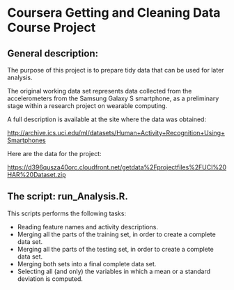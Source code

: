 # Coursera Getting and Cleaning Data Course Project

## General description:

The purpose of this project is to prepare tidy data that can be used for later analysis. 

The original working data set represents data collected from the accelerometers from the Samsung Galaxy S smartphone, as a preliminary stage within a research project on wearable computing. 

A full description is available at the site where the data was obtained:

http://archive.ics.uci.edu/ml/datasets/Human+Activity+Recognition+Using+Smartphones

Here are the data for the project:

https://d396qusza40orc.cloudfront.net/getdata%2Fprojectfiles%2FUCI%20HAR%20Dataset.zip

## The script: run_Analysis.R.

This scripts performs the following tasks:
* Reading feature names and activity descriptions.
* Merging all the parts of the training set, in order to create a complete data set.
* Merging all the parts of the testing set, in order to create a complete data set.
* Merging both sets into a final complete data set.
* Selecting all (and only) the variables in which a mean or a standard deviation is computed.
